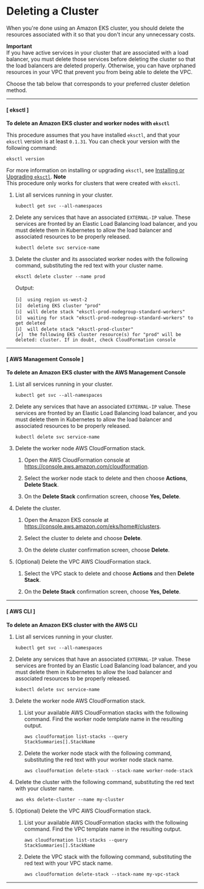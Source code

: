 # Deleting a Cluster<a name="delete-cluster"></a>

When you're done using an Amazon EKS cluster, you should delete the resources associated with it so that you don't incur any unnecessary costs\.

**Important**  
If you have active services in your cluster that are associated with a load balancer, you must delete those services before deleting the cluster so that the load balancers are deleted properly\. Otherwise, you can have orphaned resources in your VPC that prevent you from being able to delete the VPC\.

Choose the tab below that corresponds to your preferred cluster deletion method\.

------
#### [ eksctl ]

**To delete an Amazon EKS cluster and worker nodes with `eksctl`**

This procedure assumes that you have installed `eksctl`, and that your `eksctl` version is at least `0.1.31`\. You can check your version with the following command:

```
eksctl version
```

 For more information on installing or upgrading `eksctl`, see [Installing or Upgrading `eksctl`](eksctl.md#installing-eksctl)\.
**Note**  
This procedure only works for clusters that were created with `eksctl`\.

1. List all services running in your cluster\.

   ```
   kubectl get svc --all-namespaces
   ```

1. Delete any services that have an associated `EXTERNAL-IP` value\. These services are fronted by an Elastic Load Balancing load balancer, and you must delete them in Kubernetes to allow the load balancer and associated resources to be properly released\.

   ```
   kubectl delete svc service-name
   ```

1. Delete the cluster and its associated worker nodes with the following command, substituting the red text with your cluster name\.

   ```
   eksctl delete cluster --name prod
   ```

   Output:

   ```
   [ℹ]  using region us-west-2
   [ℹ]  deleting EKS cluster "prod"
   [ℹ]  will delete stack "eksctl-prod-nodegroup-standard-workers"
   [ℹ]  waiting for stack "eksctl-prod-nodegroup-standard-workers" to get deleted
   [ℹ]  will delete stack "eksctl-prod-cluster"
   [✔]  the following EKS cluster resource(s) for "prod" will be deleted: cluster. If in doubt, check CloudFormation console
   ```

------
#### [ AWS Management Console ]

**To delete an Amazon EKS cluster with the AWS Management Console**

1. List all services running in your cluster\.

   ```
   kubectl get svc --all-namespaces
   ```

1. Delete any services that have an associated `EXTERNAL-IP` value\. These services are fronted by an Elastic Load Balancing load balancer, and you must delete them in Kubernetes to allow the load balancer and associated resources to be properly released\.

   ```
   kubectl delete svc service-name
   ```

1. Delete the worker node AWS CloudFormation stack\.

   1. Open the AWS CloudFormation console at [https://console\.aws\.amazon\.com/cloudformation](https://console.aws.amazon.com/cloudformation/)\.

   1. Select the worker node stack to delete and then choose **Actions**, **Delete Stack**\.

   1. On the **Delete Stack** confirmation screen, choose **Yes, Delete**\.

1. Delete the cluster\.

   1. Open the Amazon EKS console at [https://console\.aws\.amazon\.com/eks/home\#/clusters](https://console.aws.amazon.com/eks/home#/clusters)\.

   1. Select the cluster to delete and choose **Delete**\.

   1. On the delete cluster confirmation screen, choose **Delete**\.

1. \(Optional\) Delete the VPC AWS CloudFormation stack\.

   1. Select the VPC stack to delete and choose **Actions** and then **Delete Stack**\.

   1. On the **Delete Stack** confirmation screen, choose **Yes, Delete**\.

------
#### [ AWS CLI ]

**To delete an Amazon EKS cluster with the AWS CLI**

1. List all services running in your cluster\.

   ```
   kubectl get svc --all-namespaces
   ```

1. Delete any services that have an associated `EXTERNAL-IP` value\. These services are fronted by an Elastic Load Balancing load balancer, and you must delete them in Kubernetes to allow the load balancer and associated resources to be properly released\.

   ```
   kubectl delete svc service-name
   ```

1. Delete the worker node AWS CloudFormation stack\.

   1. List your available AWS CloudFormation stacks with the following command\. Find the worker node template name in the resulting output\.

      ```
      aws cloudformation list-stacks --query StackSummaries[].StackName
      ```

   1. Delete the worker node stack with the following command, substituting the red text with your worker node stack name\.

      ```
      aws cloudformation delete-stack --stack-name worker-node-stack
      ```

1. Delete the cluster with the following command, substituting the red text with your cluster name\.

   ```
   aws eks delete-cluster --name my-cluster
   ```

1. \(Optional\) Delete the VPC AWS CloudFormation stack\.

   1. List your available AWS CloudFormation stacks with the following command\. Find the VPC template name in the resulting output\.

      ```
      aws cloudformation list-stacks --query StackSummaries[].StackName
      ```

   1. Delete the VPC stack with the following command, substituting the red text with your VPC stack name\.

      ```
      aws cloudformation delete-stack --stack-name my-vpc-stack
      ```

------